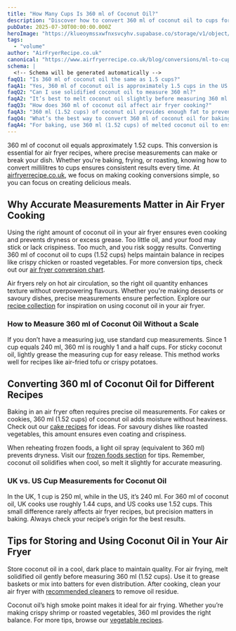 ```yaml
---
title: "How Many Cups Is 360 ml of Coconut Oil?"
description: "Discover how to convert 360 ml of coconut oil to cups for perfect air fryer recipes every time. Get precise measurements now!"
pubDate: 2025-07-30T00:00:00.000Z
heroImage: "https://klueoymssxwfnxsvcyhv.supabase.co/storage/v1/object/public/Shmucket/how-many-cups-is-360-ml-of-coconut-oil.webp"
tags:
  - "volume"
author: "AirFryerRecipe.co.uk"
canonical: "https://www.airfryerrecipe.co.uk/blog/conversions/ml-to-cups/how-many-cups-is-360-ml-of-coconut-oil"
schema: |
  <!-- Schema will be generated automatically -->
faqQ1: "Is 360 ml of coconut oil the same as 1.5 cups?"
faqA1: "Yes, 360 ml of coconut oil is approximately 1.5 cups in the US measurement system (where 1 cup = 240 ml). In the UK, 1 cup equals 250 ml, so 360 ml is roughly 1.44 cups. For air fryer recipes, this small difference usually doesn’t affect the outcome."
faqQ2: "Can I use solidified coconut oil to measure 360 ml?"
faqA2: "It’s best to melt coconut oil slightly before measuring 360 ml for accuracy. Solidified oil can leave gaps in measuring cups, leading to inconsistent amounts. Gently warm the oil until it’s pourable, then measure for perfect results in air fryer recipes."
faqQ3: "How does 360 ml of coconut oil affect air fryer cooking?"
faqA3: "360 ml (1.52 cups) of coconut oil provides enough fat to prevent sticking and enhance crispiness without greasiness. It’s ideal for coating vegetables, marinating proteins, or baking. Too much oil can cause smoke, so measure carefully for balanced air fryer dishes."
faqQ4: "What’s the best way to convert 360 ml of coconut oil for baking?"
faqA4: "For baking, use 360 ml (1.52 cups) of melted coconut oil to ensure even distribution in batters. This amount works well for air fryer cakes or cookies. If your recipe calls for solid oil, measure first, then melt it to avoid inaccuracies."
---
```

<p>360 ml of coconut oil equals approximately 1.52 cups. This conversion is essential for air fryer recipes, where precise measurements can make or break your dish. Whether you're baking, frying, or roasting, knowing how to convert millilitres to cups ensures consistent results every time. At <a href=https://www.airfryerrecipe.co.uk>airfryerrecipe.co.uk</a>, we focus on making cooking conversions simple, so you can focus on creating delicious meals.</p>  

<h2>Why Accurate Measurements Matter in Air Fryer Cooking</h2>  
<p>Using the right amount of coconut oil in your air fryer ensures even cooking and prevents dryness or excess grease. Too little oil, and your food may stick or lack crispiness. Too much, and you risk soggy results. Converting 360 ml of coconut oil to cups (1.52 cups) helps maintain balance in recipes like crispy chicken or roasted vegetables. For more conversion tips, check out our <a href=https://www.airfryerrecipe.co.uk/air-fryer-conversion-chart>air fryer conversion chart</a>.</p>  

<p>Air fryers rely on hot air circulation, so the right oil quantity enhances texture without overpowering flavours. Whether you're making desserts or savoury dishes, precise measurements ensure perfection. Explore our <a href=https://www.airfryerrecipe.co.uk/recipes>recipe collection</a> for inspiration on using coconut oil in your air fryer.</p>  

<h3>How to Measure 360 ml of Coconut Oil Without a Scale</h3>  
<p>If you don’t have a measuring jug, use standard cup measurements. Since 1 cup equals 240 ml, 360 ml is roughly 1 and a half cups. For sticky coconut oil, lightly grease the measuring cup for easy release. This method works well for recipes like air-fried tofu or crispy potatoes.</p>  

<h2>Converting 360 ml of Coconut Oil for Different Recipes</h2>  
<p>Baking in an air fryer often requires precise oil measurements. For cakes or cookies, 360 ml (1.52 cups) of coconut oil adds moisture without heaviness. Check out our <a href=https://www.airfryerrecipe.co.uk/recipe-category/cakes>cake recipes</a> for ideas. For savoury dishes like roasted vegetables, this amount ensures even coating and crispiness.</p>  

<p>When reheating frozen foods, a light oil spray (equivalent to 360 ml) prevents dryness. Visit our <a href=https://www.airfryerrecipe.co.uk/recipe-category/frozen-foods>frozen foods section</a> for tips. Remember, coconut oil solidifies when cool, so melt it slightly for accurate measuring.</p>  

<h3>UK vs. US Cup Measurements for Coconut Oil</h3>  
<p>In the UK, 1 cup is 250 ml, while in the US, it’s 240 ml. For 360 ml of coconut oil, UK cooks use roughly 1.44 cups, and US cooks use 1.52 cups. This small difference rarely affects air fryer recipes, but precision matters in baking. Always check your recipe’s origin for the best results.</p>  

<h2>Tips for Storing and Using Coconut Oil in Your Air Fryer</h2>  
<p>Store coconut oil in a cool, dark place to maintain quality. For air frying, melt solidified oil gently before measuring 360 ml (1.52 cups). Use it to grease baskets or mix into batters for even distribution. After cooking, clean your air fryer with <a href=https://www.airfryerrecipe.co.uk/air-fryer-cleaner>recommended cleaners</a> to remove oil residue.</p>  

<p>Coconut oil’s high smoke point makes it ideal for air frying. Whether you’re making crispy shrimp or roasted vegetables, 360 ml provides the right balance. For more tips, browse our <a href=https://www.airfryerrecipe.co.uk/recipe-category/vegetables>vegetable recipes</a>.</p>
